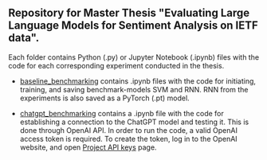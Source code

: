 ## Repository for Master Thesis "Evaluating Large Language Models for Sentiment Analysis on IETF data".

Each folder contains Python (.py) or Jupyter Notebook (.ipynb) files with the code for each corresponding experiment conducted in the thesis. 

- [baseline_benchmarking](https://github.com/marticampgin/Master-Thesis/tree/main/baseline_benchmarking) contains .ipynb files with the code for initiating, training, and saving benchmark-models SVM and RNN. RNN from the experiments is also saved as a PyTorch (.pt) model.

- [chatgpt_benchmarking](https://github.com/marticampgin/Master-Thesis/tree/main/chatgpt_benchmarking) contains a .ipynb file with the code for establishing a connection to the ChatGPT model and testing it. This is done through OpenAI API. In order to run the code, a valid OpenAI access token is required. To create the token, log in to the OpenAI website, and open [Project API keys](https://platform.openai.com/api-keys) page. 
